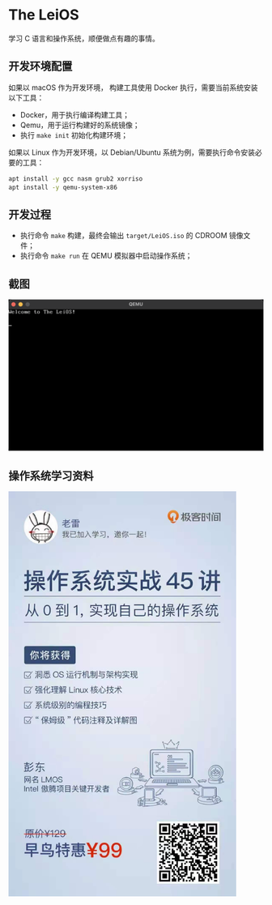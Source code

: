 # The LeiOS

学习 C 语言和操作系统，顺便做点有趣的事情。

## 开发环境配置

如果以 macOS 作为开发环境， 构建工具使用 Docker 执行，需要当前系统安装以下工具：

- Docker，用于执行编译构建工具；
- Qemu，用于运行构建好的系统镜像；
- 执行 `make init` 初始化构建环境；

如果以 Linux 作为开发环境，以 Debian/Ubuntu 系统为例，需要执行命令安装必要的工具：

```bash
apt install -y gcc nasm grub2 xorriso
apt install -y qemu-system-x86
```

## 开发过程

- 执行命令 `make` 构建，最终会输出 `target/LeiOS.iso` 的 CDROOM 镜像文件；
- 执行命令 `make run` 在 QEMU 模拟器中启动操作系统；

## 截图

<img src="screenshot.png" width="640px">

## 操作系统学习资料

<img src="geekbang-411.jpg" width="450px">
